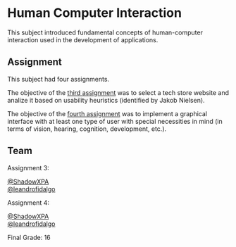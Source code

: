 # Human Computer Interaction

This subject introduced fundamental concepts of human-computer interaction used in the development of applications.  

## Assignment

This subject had four assignments.  

The objective of the [third assignment](<Assignment 3.pdf>) was to select a tech store website and analize it based on usability heuristics (identified by Jakob Nielsen).  

The objective of the [fourth assignment](<Assignment 4.pdf>) was to implement a graphical interface with at least one type of user with special necessities in mind (in terms of vision, hearing, cognition, development, etc.).  

## Team

Assignment 3:  

[@ShadowXPA](https://github.com/ShadowXPA)  
[@leandrofidalgo](https://github.com/leandrofidalgo)  

Assignment 4:  

[@ShadowXPA](https://github.com/ShadowXPA)  
[@leandrofidalgo](https://github.com/leandrofidalgo)  

Final Grade: 16  
